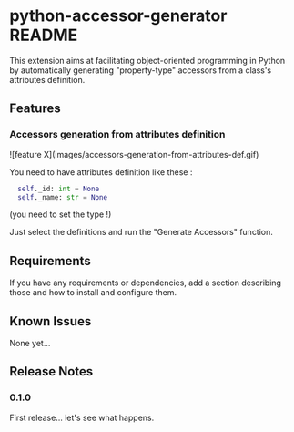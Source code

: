 # python-accessor-generator README

This extension aims at facilitating object-oriented programming in Python by automatically generating "property-type" accessors from a class's attributes definition. 

## Features

### Accessors generation from attributes definition

\!\[feature X\]\(images/accessors-generation-from-attributes-def.gif\)

You need to have attributes definition like these :

```python
  self._id: int = None
  self._name: str = None
```

(you need to set the type !)

Just select the definitions and run the "Generate Accessors" function.

## Requirements

If you have any requirements or dependencies, add a section describing those and how to install and configure them.

## Known Issues

None yet...

## Release Notes

### 0.1.0

First release... let's see what happens.